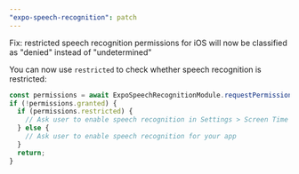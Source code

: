 ```yaml
---
"expo-speech-recognition": patch
---
```


Fix: restricted speech recognition permissions for iOS will now be classified as "denied" instead of "undetermined"

You can now use `restricted` to check whether speech recognition is restricted:

```ts
const permissions = await ExpoSpeechRecognitionModule.requestPermissionsAsync();
if (!permissions.granted) {
  if (permissions.restricted) {
    // Ask user to enable speech recognition in Settings > Screen Time > Content & Privacy Restrictions
  } else {
    // Ask user to enable speech recognition for your app
  }
  return;
}
```
